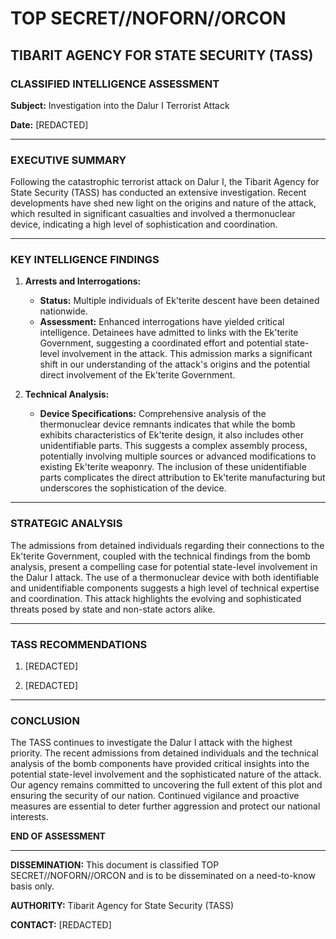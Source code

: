 # TOP SECRET//NOFORN//ORCON

## TIBARIT AGENCY FOR STATE SECURITY (TASS)
### CLASSIFIED INTELLIGENCE ASSESSMENT

**Subject:** Investigation into the Dalur I Terrorist Attack

**Date:** [REDACTED]

---

### EXECUTIVE SUMMARY

Following the catastrophic terrorist attack on Dalur I, the Tibarit Agency for State Security (TASS) has conducted an extensive investigation. Recent developments have shed new light on the origins and nature of the attack, which resulted in significant casualties and involved a thermonuclear device, indicating a high level of sophistication and coordination.

---

### KEY INTELLIGENCE FINDINGS

1. **Arrests and Interrogations:**
   - **Status:** Multiple individuals of Ek'terite descent have been detained nationwide.
   - **Assessment:** Enhanced interrogations have yielded critical intelligence. Detainees have admitted to links with the Ek'terite Government, suggesting a coordinated effort and potential state-level involvement in the attack. This admission marks a significant shift in our understanding of the attack's origins and the potential direct involvement of the Ek'terite Government.

2. **Technical Analysis:**
   - **Device Specifications:** Comprehensive analysis of the thermonuclear device remnants indicates that while the bomb exhibits characteristics of Ek'terite design, it also includes other unidentifiable parts. This suggests a complex assembly process, potentially involving multiple sources or advanced modifications to existing Ek'terite weaponry. The inclusion of these unidentifiable parts complicates the direct attribution to Ek'terite manufacturing but underscores the sophistication of the device.

---

### STRATEGIC ANALYSIS

The admissions from detained individuals regarding their connections to the Ek'terite Government, coupled with the technical findings from the bomb analysis, present a compelling case for potential state-level involvement in the Dalur I attack. The use of a thermonuclear device with both identifiable and unidentifiable components suggests a high level of technical expertise and coordination. This attack highlights the evolving and sophisticated threats posed by state and non-state actors alike.

---

### TASS RECOMMENDATIONS

1. [REDACTED]

2. [REDACTED]

---

### CONCLUSION

The TASS continues to investigate the Dalur I attack with the highest priority. The recent admissions from detained individuals and the technical analysis of the bomb components have provided critical insights into the potential state-level involvement and the sophisticated nature of the attack. Our agency remains committed to uncovering the full extent of this plot and ensuring the security of our nation. Continued vigilance and proactive measures are essential to deter further aggression and protect our national interests.

**END OF ASSESSMENT**

---

**DISSEMINATION:** This document is classified TOP SECRET//NOFORN//ORCON and is to be disseminated on a need-to-know basis only.

**AUTHORITY:** Tibarit Agency for State Security (TASS)

**CONTACT:** [REDACTED]
